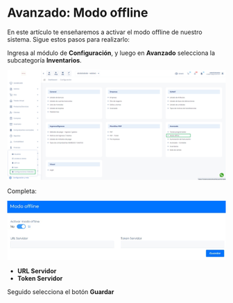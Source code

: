 # Avanzado: Modo offline

En este artículo te enseñaremos a activar el modo offline de nuestro sistema. Sigue estos pasos para realizarlo:

Ingresa al módulo de **Configuración**, y luego en  **Avanzado** selecciona la subcategoría **Inventarios**.

![Alt text](img/modooffline1.jpg)

Completa:

![Alt text](img/modooffline2.jpg)

* **URL Servidor**
* **Token Servidor**

Seguido selecciona el botón **Guardar**
